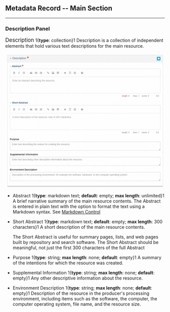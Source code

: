 ## Metadata Record -- Main Section
---

### Description Panel

<span class="md-panel" style="font-size: larger">Description</span> <i class="fa fa-asterisk required" title="Required"> </i> 1{**type**: collection}1 <span class="md-panel">Description</span> is a collection of independent elements that hold various text descriptions for the main resource. 

![Description Panel](/assets/reference/edit-objects/metadata/main/description.png)

* <span class="md-element">Abstract</span> <i class="fa fa-asterisk required" title="Required"></i> 1{**type**: markdown text; **default**: empty; **max length**: unlimited}1 A brief narrative summary of the main resource contents.  The <span class="md-element">Abstract</span> is entered in plain text with the option to format the text using a Markdown syntax.  See [Markdown Control](../../controls/markdown-control.md)

* <span class="md-element">Short Abstract</span> 1{**type**: markdown text; **default**: empty; **max length**: 300 characters}1 A short description of the main resource contents. 
 
  The <span class="md-element">Short Abstract</span> is useful for summary pages, lists, and web pages built by repository and search software.  The <span class="md-element">Short Abstract</span> should be meaningful, not just the first 300 characters of the full <span class="md-element">Abstract</span>

* <span class="md-element">Purpose</span> 1{**type**: string; **max length**: none; **default**: empty}1 A summary of the intentions for which the resource was created.  

* <span class="md-element">Supplemental Information</span> 1{**type**: string; **max length**: none; **default**: empty}1 Any other descriptive information about the resource.  

* <span class="md-element">Environment Description</span> 1{**type**: string; **max length**: none; **default**: empty}1 Description of the resource in the producer's processing environment, including items such as the software, the computer, the computer operating system, file name, and the resource size.  
